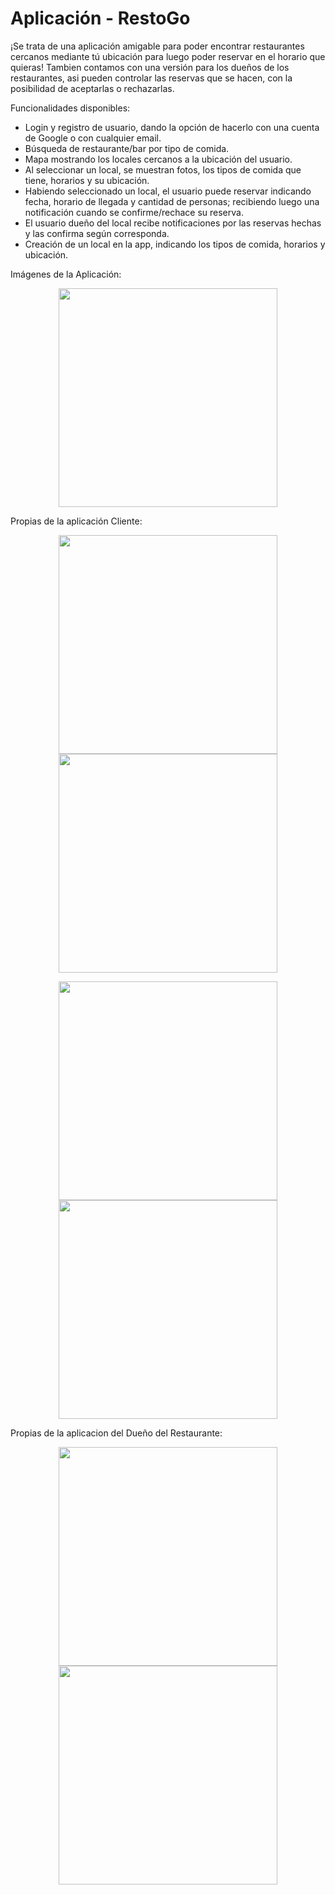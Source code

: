 # Aplicación - RestoGo

¡Se trata de una aplicación amigable para poder encontrar restaurantes cercanos mediante tú ubicación para luego poder reservar en el horario que quieras! 
Tambien contamos con una versión para los dueños de los restaurantes, asi pueden controlar las reservas que se hacen, con la posibilidad de aceptarlas o rechazarlas.

Funcionalidades disponibles:

* Login y registro de usuario, dando la opción de hacerlo con una cuenta de Google o con cualquier email.
* Búsqueda de restaurante/bar por tipo de comida.
* Mapa mostrando los locales cercanos a la ubicación del usuario.
* Al seleccionar un local, se muestran fotos, los tipos de comida que tiene, horarios y su ubicación.
* Habiendo seleccionado un local, el usuario puede reservar indicando fecha, horario de llegada y cantidad de personas; recibiendo luego una notificación cuando se confirme/rechace su reserva.
* El usuario dueño del local recibe notificaciones por las reservas hechas y las confirma según corresponda.
* Creación de un local en la app, indicando los tipos de comida, horarios y ubicación.

Imágenes de la Aplicación:

<p align="center">
  <img src="https://github.com/UTN-FRBA-Mobile/RestoGo/blob/master/Capturas/login.png?raw=true" width="350"/>
</p>

Propias de la aplicación Cliente:
<p align="center">
  <img src="https://github.com/UTN-FRBA-Mobile/RestoGo/blob/master/Capturas/listadoRestaurantes.png?raw=true" width="350"/>
  <img src="https://github.com/UTN-FRBA-Mobile/RestoGo/blob/master/Capturas/mapa.png?raw=true" width="350"/>
</p>
<p align="center">
  <img src="https://github.com/UTN-FRBA-Mobile/RestoGo/blob/master/Capturas/restaurante.png?raw=true" width="350"/>
  <img src="https://github.com/UTN-FRBA-Mobile/RestoGo/blob/master/Capturas/reservar.png?raw=true" width="350"/>
</p>

Propias de la aplicacion del Dueño del Restaurante:
<p align="center">
  <img src="https://github.com/UTN-FRBA-Mobile/RestoGo/blob/master/Capturas/listaReservas.png?raw=true" width="350"/>
  <img src="https://github.com/UTN-FRBA-Mobile/RestoGo/blob/master/Capturas/publicar.png?raw=true" width="350"/>
</p>

